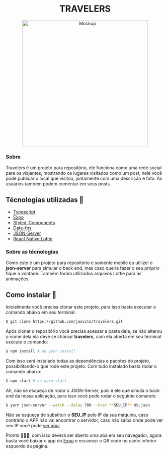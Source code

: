 <h1 align="center">TRAVELERS</h1>

<p align="center">
  <img src="./public/mobile.gif" alt="Mockup" height="400" />
</p>

### Sobre
Travelers é um projeto para repositório, ele funciona como uma rede social para os viajantes, mostrando os lugares visitados como um post, nele você pode publicar o local que visitou, juntamente com uma descrição e foto. As usuários também podem comentar em seus posts.

## Técnologias utilizadas 🚀

 - [Typescript](https://www.typescriptlang.org/)
 - [Expo](https://docs.expo.dev/)
 - [Styled-Components](https://styled-components.com/)
 - [Date-fns](https://date-fns.org/)
 - [JSON-Server](https://github.com/typicode/json-server)
 - [React Native Lottie](https://github.com/lottie-react-native/lottie-react-native)

### Sobre as técnologias
Como este é um projeto para repositório e somente mobile eu utilizei o **json-server** para simular o back end, mas caso queira fazer o seu próprio fique a vontade. Também foram utilizados arquivos Lottie para as animações.

## Como instalar 🤔
Inicialmente você precisa clonar este projeto, para isso basta executar o comando abaixo em seu terminal:

```sh
$ git clone https://github.com/jaovito/travelers.git
```

Após clonar o repositório você precisa acessar a pasta dele, se não alterou o nome dela ela deve se chamar **travelers**, com ela aberta em seu terminal execute o comando:

```sh
$ npm install # ou yarn install
```

Com isso será instalado todas as dependências e pacotes do projeto, possibilitando-o que rode este projeto. Com tudo instalado basta rodar o comando abaixo:

```sh
$ npm start # ou yarn start
```

Ah, não se esqueça de rodar o JSON-Server, pois é ele que simula o back end da nossa aplicação, para isso você pode rodar o seguinte comando:

```sh
$ yarn json-server --watch --delay 700 --host **SEU_IP** db.json
```

Não se esqueça de substituir o **SEU_IP** pelo IP da sua máquina, caso contrário o APP não vai encontrar o servidor, caso não saiba onde pode ver seu IP você pode [ver aqui](https://www.techtudo.com.br/noticias/2014/03/como-descobrir-o-ip-interno-e-externo-do-seu-computador-entenda.ghtml)

Pronto 🚀🚀🚀, com isso deverá ser aberto uma aba em seu navegador, agora basta você baixar o app do [Expo](https://docs.expo.dev/get-started/installation/) e escanear o QR code no canto inferior esquerdo da página.
